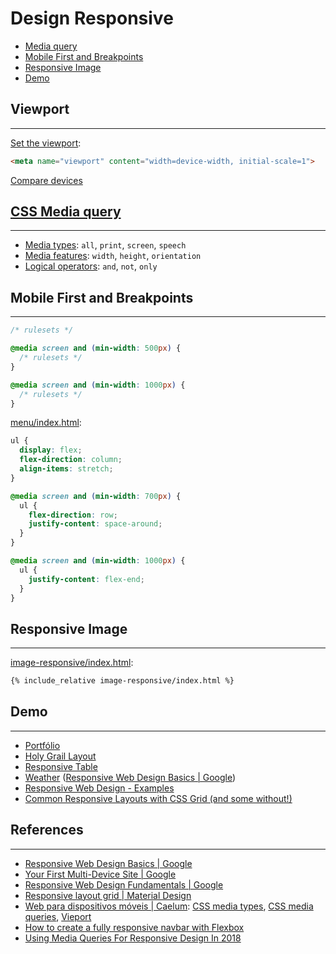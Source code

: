 # Design Responsive

* [Media query](#media-query)
* [Mobile First and Breakpoints](#mobile-first-and-breakpoints)
* [Responsive Image](#responsive-image)
* [Demo](#demo)

## Viewport
---

[Set the viewport](https://developers.google.com/web/fundamentals/design-and-ux/responsive/#set-the-viewport):
```html
<meta name="viewport" content="width=device-width, initial-scale=1">
```

[Compare devices](https://www.mydevice.io)

## [CSS Media query](https://ifpb.github.io/css-guide/css/media-query/)
---

* [Media types](https://developer.mozilla.org/en-US/docs/Web/CSS/@media#Media_types): `all`, `print`, `screen`, `speech`
* [Media features](https://developer.mozilla.org/en-US/docs/Web/CSS/@media#Media_features): `width`, `height`, `orientation`
* [Logical operators](https://developer.mozilla.org/en-US/docs/Web/CSS/@media#Logical_operators): `and`, `not`, `only`

## Mobile First and Breakpoints
---

```css
/* rulesets */

@media screen and (min-width: 500px) {
  /* rulesets */
}

@media screen and (min-width: 1000px) {
  /* rulesets */
}
```

[menu/index.html](menu/index.html):
```css
ul {
  display: flex;
  flex-direction: column;
  align-items: stretch;
}

@media screen and (min-width: 700px) {
  ul {
    flex-direction: row;
    justify-content: space-around;
  }
}

@media screen and (min-width: 1000px) {
  ul {
    justify-content: flex-end;
  }
}
```

## Responsive Image
---

[image-responsive/index.html](image-responsive/index.html):
```html
{% include_relative image-responsive/index.html %}
```

## Demo
---

- [Portfólio](portfolio/)
- [Holy Grail Layout](holy-grail-layout/)
- [Responsive Table](table-responsive/index.html)
- [Weather](https://googlesamples.github.io/web-fundamentals/fundamentals/design-and-ux/responsive/weather-2.html) ([Responsive Web Design Basics \| Google](https://developers.google.com/web/fundamentals/design-and-ux/responsive/))
- [Responsive Web Design - Examples](https://responsivedesign.is/examples/)
- [Common Responsive Layouts with CSS Grid (and some without!)](https://medium.com/samsung-internet-dev/common-responsive-layouts-with-css-grid-and-some-without-245a862f48df)

## References
---

* [Responsive Web Design Basics \| Google](https://developers.google.com/web/fundamentals/design-and-ux/responsive/)
* [Your First Multi-Device Site \| Google](https://developers.google.com/web/fundamentals/codelabs/your-first-multi-screen-site/)
* [Responsive Web Design Fundamentals \| Google](https://udacity.com/course/responsive-web-design-fundamentals--ud893)
* [Responsive layout grid \| Material Design](https://material.io/design/layout/responsive-layout-grid.html)
* [Web para dispositivos móveis \| Caelum](https://www.caelum.com.br/apostila-html-css-javascript/web-para-dispositivos-moveis/): [CSS media types](https://www.caelum.com.br/apostila-html-css-javascript/web-para-dispositivos-moveis/#css-media-types), [CSS media queries](https://www.caelum.com.br/apostila-html-css-javascript/web-para-dispositivos-moveis/#css3-media-queries),  [Vieport](https://www.caelum.com.br/apostila-html-css-javascript/web-para-dispositivos-moveis/#viewport)
* [How to create a fully responsive navbar with Flexbox](https://medium.freecodecamp.org/how-to-create-a-fully-responsive-navbar-with-flexbox-a4435d175dd3)
* [Using Media Queries For Responsive Design In 2018](https://www.smashingmagazine.com/2018/02/media-queries-responsive-design-2018/?utm_campaign=CSS%2BLayout%2BNews&utm_medium=email&utm_source=CSS_Layout_News_132)
